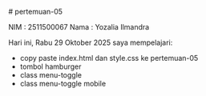 # pertemuan-05

NIM : 2511500067
Nama : Yozalia Ilmandra

Hari ini, Rabu 29 Oktober 2025 saya mempelajari:
<ul>
    <li>copy paste index.html dan style.css ke pertemuan-05</li>
    <li>tombol hamburger</li>
    <li>class menu-toggle</li>
    <li>class menu-toggle mobile</li>
</ul>
